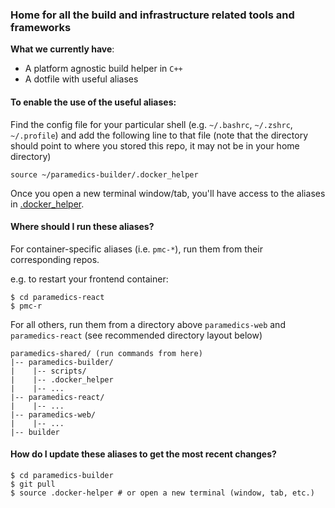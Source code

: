 ### Home for all the build and infrastructure related tools and frameworks

__What we currently have__:

- A platform agnostic build helper in `C++`
- A dotfile with useful aliases

#### To enable the use of the useful aliases:
Find the config file for your particular shell (e.g. `~/.bashrc`, `~/.zshrc`, `~/.profile`) and add the following line to that file (note that the directory should point to where you stored this repo, it may not be in your home directory)
```
source ~/paramedics-builder/.docker_helper
```
Once you open a new terminal window/tab, you'll have access to the aliases in [.docker_helper](.docker_helper).

#### Where should I run these aliases?
For container-specific aliases (i.e. `pmc-*`), run them from their corresponding repos.

e.g. to restart your frontend container:
```
$ cd paramedics-react
$ pmc-r
```

For all others, run them from a directory above `paramedics-web` and `paramedics-react` (see recommended directory layout below)
```
paramedics-shared/ (run commands from here)
|-- paramedics-builder/
|    |-- scripts/
|    |-- .docker_helper
|    |-- ...
|-- paramedics-react/
|    |-- ...
|-- paramedics-web/
|    |-- ...
|-- builder
```

#### How do I update these aliases to get the most recent changes?
```
$ cd paramedics-builder
$ git pull
$ source .docker-helper # or open a new terminal (window, tab, etc.)
```
